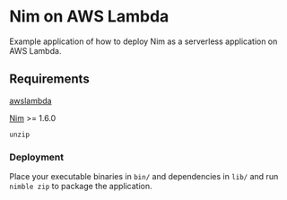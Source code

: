 # Nim on AWS Lambda

Example application of how to deploy Nim as a serverless
application on AWS Lambda.

## Requirements

[awslambda](https://github.com/lambci/awslambda.nim)

[Nim](https://github.com/nim-lang/Nim) >= 1.6.0

`unzip`

### Deployment

Place your executable binaries in `bin/` and dependencies in
`lib/` and run `nimble zip` to package the application.
